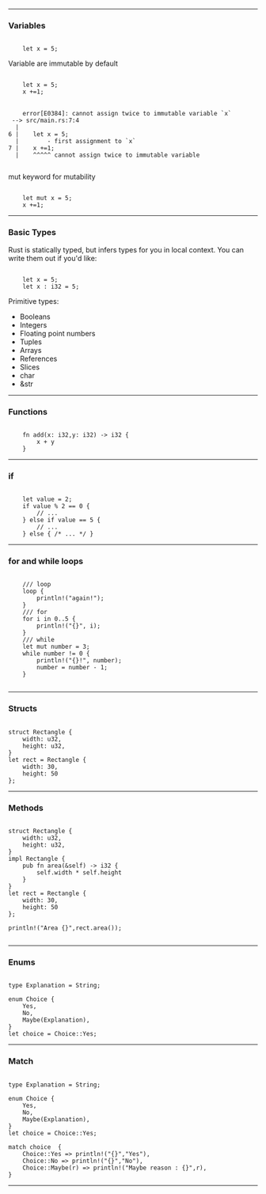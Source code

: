 
---

### Variables

<pre>
<code data-trim="hljs rust" class="lang-rust">
    let x = 5;
</code></pre>

<p>Variable are immutable by default</p>
<pre>
<code data-trim="hljs rust" class="lang-rust">
    let x = 5;
    x +=1;
</code></pre>

<pre>
 <code data-trim="hljs">
    error[E0384]: cannot assign twice to immutable variable `x`
 --> src/main.rs:7:4
  |
6 |    let x = 5;
  |        - first assignment to `x`
7 |    x +=1;
  |    ^^^^^ cannot assign twice to immutable variable
 </code>
</pre>

<p>mut keyword for mutability</p>
<pre>
<code data-trim="hljs rust" class="lang-rust">
    let mut x = 5;
    x +=1;
</code></pre>

---

### Basic Types

Rust is statically typed, but infers types for you in local context. You can write them out if you'd like:

<pre>
<code data-trim="hljs rust" class="lang-rust">
    let x = 5;
    let x : i32 = 5;
</code></pre>
Primitive types:

* Booleans
* Integers
* Floating point numbers
* Tuples
* Arrays
* References
* Slices
* char
* &str

---

### Functions



<pre>
<code data-trim="hljs rust" class="lang-rust">
    fn add(x: i32,y: i32) -> i32 {
        x + y
    }
</code></pre>

---

### if 

<pre>
<code data-trim="hljs rust" class="lang-rust">
    let value = 2;
    if value % 2 == 0 {
        // ...
    } else if value == 5 {
        // ...
    } else { /* ... */ }
</code></pre>

---

### for and while loops

<pre>
<code data-trim="hljs rust" class="lang-rust">
    /// loop
    loop {
        println!("again!");
    }
    /// for
    for i in 0..5 {
        println!("{}", i);
    }
    /// while
    let mut number = 3;
    while number != 0 {
        println!("{}!", number);
        number = number - 1;
    }

</code></pre>
    

---

### Structs
<pre>
<code data-trim="hljs rust" class="lang-rust">
struct Rectangle {
    width: u32,
    height: u32,
}
let rect = Rectangle { 
    width: 30, 
    height: 50 
};
</code></pre>


---

### Methods

<pre>
<code data-trim="hljs rust" class="lang-rust">
struct Rectangle {
    width: u32,
    height: u32,
}
impl Rectangle {
    pub fn area(&self) -> i32 {
        self.width * self.height
    }
}
let rect = Rectangle { 
    width: 30, 
    height: 50 
};

println!("Area {}",rect.area());

</code></pre>

---

### Enums

<pre>
<code data-trim="hljs rust" class="lang-rust">
type Explanation = String;

enum Choice {
    Yes,
    No,
    Maybe(Explanation),
}
let choice = Choice::Yes;
</code></pre>


---

### Match

<pre>
<code data-trim="hljs rust" class="lang-rust">
type Explanation = String;

enum Choice {
    Yes,
    No,
    Maybe(Explanation),
}
let choice = Choice::Yes;

match choice  {
    Choice::Yes => println!("{}","Yes"),
    Choice::No => println!("{}","No"),
    Choice::Maybe(r) => println!("Maybe reason : {}",r),
}
</code></pre>



---